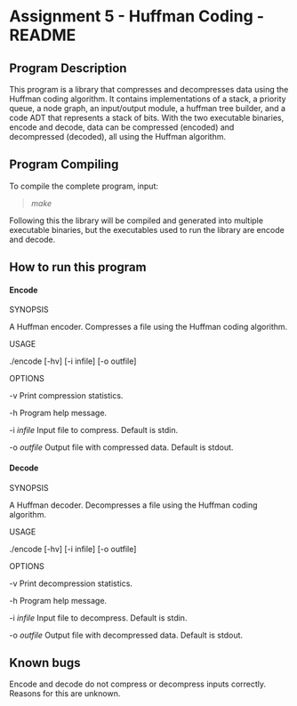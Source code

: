 # Assignment 5 - Huffman Coding - README

## Program Description
This program is a library that compresses and decompresses data using the Huffman coding algorithm. It contains implementations of a stack, a priority queue, a node graph, an input/output module, a huffman tree builder, and a code ADT that represents a stack of bits. With the two executable binaries, encode and decode, data can be compressed (encoded) and decompressed (decoded), all using the Huffman algorithm.

## Program Compiling
To compile the complete program, input:
>*make*

Following this the library will be compiled and generated into multiple executable binaries, but the executables used to run the library are encode and decode.

## How to run this program

#### Encode

SYNOPSIS

A Huffman encoder.
Compresses a file using the Huffman coding algorithm.

USAGE

./encode [-hv] [-i infile] [-o outfile]

OPTIONS

-v	     Print compression statistics.
	
-h           Program help message.

-i *infile*  Input file to compress. Default is stdin.

-o *outfile* Output file with compressed data. Default is stdout.

#### Decode

SYNOPSIS

A Huffman decoder.
Decompresses a file using the Huffman coding algorithm.

USAGE

./encode [-hv] [-i infile] [-o outfile]

OPTIONS

-v           Print decompression statistics.

-h           Program help message.

-i *infile*  Input file to decompress. Default is stdin.

-o *outfile* Output file with decompressed data. Default is stdout.

## Known bugs
Encode and decode do not compress or decompress inputs correctly. Reasons for this are unknown.
